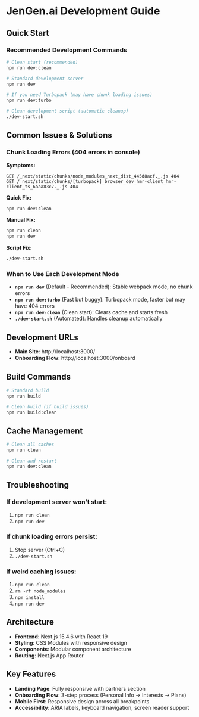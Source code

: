 # JenGen.ai Development Guide

## Quick Start

### Recommended Development Commands

```bash
# Clean start (recommended)
npm run dev:clean

# Standard development server
npm run dev

# If you need Turbopack (may have chunk loading issues)
npm run dev:turbo

# Clean development script (automatic cleanup)
./dev-start.sh
```

## Common Issues & Solutions

### Chunk Loading Errors (404 errors in console)

**Symptoms:**
```
GET /_next/static/chunks/node_modules_next_dist_445d8acf._.js 404
GET /_next/static/chunks/[turbopack]_browser_dev_hmr-client_hmr-client_ts_6aaa83c7._.js 404
```

**Quick Fix:**
```bash
npm run dev:clean
```

**Manual Fix:**
```bash
npm run clean
npm run dev
```

**Script Fix:**
```bash
./dev-start.sh
```

### When to Use Each Development Mode

- **`npm run dev`** (Default - Recommended): Stable webpack mode, no chunk errors
- **`npm run dev:turbo`** (Fast but buggy): Turbopack mode, faster but may have 404 errors  
- **`npm run dev:clean`** (Clean start): Clears cache and starts fresh
- **`./dev-start.sh`** (Automated): Handles cleanup automatically

## Development URLs

- **Main Site**: http://localhost:3000/
- **Onboarding Flow**: http://localhost:3000/onboard

## Build Commands

```bash
# Standard build
npm run build

# Clean build (if build issues)
npm run build:clean
```

## Cache Management

```bash
# Clean all caches
npm run clean

# Clean and restart
npm run dev:clean
```

## Troubleshooting

### If development server won't start:
1. `npm run clean`
2. `npm run dev`

### If chunk loading errors persist:
1. Stop server (Ctrl+C)
2. `./dev-start.sh`

### If weird caching issues:
1. `npm run clean`
2. `rm -rf node_modules`
3. `npm install`
4. `npm run dev`

## Architecture

- **Frontend**: Next.js 15.4.6 with React 19
- **Styling**: CSS Modules with responsive design
- **Components**: Modular component architecture
- **Routing**: Next.js App Router

## Key Features

- **Landing Page**: Fully responsive with partners section
- **Onboarding Flow**: 3-step process (Personal Info → Interests → Plans)
- **Mobile First**: Responsive design across all breakpoints
- **Accessibility**: ARIA labels, keyboard navigation, screen reader support